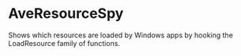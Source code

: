 # AveResourceSpy
Shows which resources are loaded by Windows apps by hooking the LoadResource family of functions.
